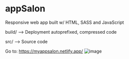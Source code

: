 # appSalon
Responsive web app built w/ HTML, SASS and JavaScript

build/ --> Deployment autoprefixed, compressed code

src/ --> Source code

Go to: https://myappsalon.netlify.app/
![image](https://user-images.githubusercontent.com/79431648/132425990-f342942e-a653-411d-8898-61c8d7b1a72a.png)

